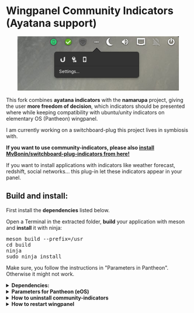 # Wingpanel Community Indicators (Ayatana support)

<p align="center"><img src="screenshot.png"/> </p>

This fork combines <b>ayatana indicators</b> with the <b>namarupa</b> project, giving the user <b>more freedom of decision</b>, which indicators should be presented where while keeping compatibility with ubuntu/unity indicators on elementary OS (Pantheon) wingpanel.

I am currently working on a switchboard-plug this project lives in symbiosis with.

<b>If you want to use community-indicators, please also <a href="https://github.com/MvBonin/switchboard-plug-indicators">install MvBonin/switchboard-plug-indicators from here!</a></b>




If you want to install applications with indicators like weather forecast, redshift, social networks... this plug-in let these indicators appear in your panel.





 ## Build and install:
First install the <b>dependencies</b> listed below.

Open a Terminal in the extracted folder, <b>build</b> your application with meson and <b>install</b> it with ninja:<br/>

<pre>meson build --prefix=/usr
cd build
ninja
sudo ninja install
</pre>
Make sure, you follow the instructions in "Parameters in Pantheon". Otherwise it might not work.



<details>
  <summary><b>Dependencies:</b> </summary>
  You'll need the following dependencies :

<pre>sudo apt-get install valac gcc meson 
sudo apt-get install libglib2.0-dev libgranite-dev libindicator3-dev </pre>


- Version Hera (5) and previous :  
  <pre>sudo apt-get install libwingpanel-2.0-dev</pre>

- Version Odin(6) and later:   
  <pre>sudo apt-get install libwingpanel-dev indicator-application</pre>

</details>

<details>
  <summary><b>Parameters for Pantheon (eOS)</b></summary>
  You need to add Pantheon to the list of desktops abled to work with indicators.

  There are two ways to do it, so just choose one:<br/>
<ul>
<li><b>1. - Manually with autostart (thanks to JMoerman):</b></li>
just add the following custom command to auto start in 

System settings -> "Applications" -> "Startup" -> "Add Startup App…" -> "Type in a custom command".
<pre>/usr/lib/x86_64-linux-gnu/indicator-application/indicator-application-service</pre> 
Now you need to change a file:
<pre>sudo nano /etc/xdg/autostart/indicator-application.desktop</pre>
Search the parameter: OnlyShowIn= and add "Pantheon" at the end of the line : 
<pre>OnlyShowIn=Unity;GNOME;Pantheon;</pre>
Save your changes (Ctrl+X to quit + Y(es) to save the changes + Enter to validate the filename).<br/>


<li><b>2. - With the terminal (thanks to ankurk91):</b></li>
Open Terminal and run the following commands.
<pre>mkdir -p ~/.config/autostart
cp /etc/xdg/autostart/indicator-application.desktop ~/.config/autostart/
sed -i 's/^OnlyShowIn.*/OnlyShowIn=Unity;GNOME;Pantheon;/' ~/.config/autostart/indicator-application.desktop</pre>
</ul>

<b>For changes to take effect you need to reboot your machine.</b>


</details>
<details>
  <summary><b>How to uninstall community-indicators</b></summary>

### If you want to <b>uninstall</b> it, open a terminal in the build folder.
<pre>sudo ninja uninstall</pre>
</details>

<details>
  <summary><b>How to restart wingpanel</b></summary>


### To restart wingpanel:

Version Hera(5) and previous:  <pre>killall wingpanel</pre>


Version Odin(6): <pre>killall io.elementary.wingpanel</pre>
</details>
